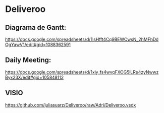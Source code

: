 # Deliveroo

## Diagrama de Gantt: 
https://docs.google.com/spreadsheets/d/1IsHfft4Cq9BEWCwsN_2hMFhDdOgYawV1/edit#gid=1088362591

## Daily Meeting:
https://docs.google.com/spreadsheets/d/1xiy_fs4wvqFXOG5iLRe4zyNwwzByx23X/edit#gid=105848112

## VISIO
https://github.com/juliasuarz/Deliveroo/raw/Adri/Deliveroo.vsdx
